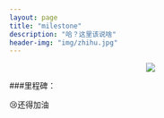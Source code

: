 ```yaml
---
layout: page
title: "milestone"
description: "哈？这里该说啥"
header-img: "img/zhihu.jpg"
---
```



<center>
    <p><img src="http://7xlfkx.com1.z0.glb.clouddn.com/white2.jpg" align="center"></p>
</center>


###里程碑：


😢还得加油






